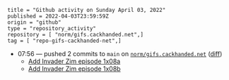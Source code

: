 ```
title = "Github activity on Sunday April 03, 2022"
published = 2022-04-03T23:59:59Z
origin = "github"
type = "repository_activity"
repository = [ "norm/gifs.cackhanded.net",]
tag = [ "repo-gifs-cackhanded-net",]
```

* 07:56 — pushed 2 commits to `main` on [`norm/gifs.cackhanded.net`](https://github.com/norm/gifs.cackhanded.net) ([diff](https://github.com/norm/gifs.cackhanded.net/compare/a93765660d9a4826a468145ad41870f4a7e4d257..c1b14e91e128f9462903447ddd7d274be2fe8012))
  * [Add Invader Zim episode 1x08a](https://github.com/norm/gifs.cackhanded.net/commit/0dcb9adefa9edd21070f8e1cdeda014a35ab3bd9)
  * [Add Invader Zim episode 1x08b](https://github.com/norm/gifs.cackhanded.net/commit/c1b14e91e128f9462903447ddd7d274be2fe8012)

